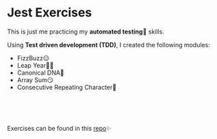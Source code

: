 # Jest Exercises

This is just me practicing my **automated testing**🧪 skills.

Using **Test driven development (TDD)**, I created the following modules:
- FizzBuzz😑
- Leap Year🤸‍♂️
- Canonical DNA💪
- Array Sum😏
- Consecutive Repeating Character🧩
    
<br />
<br />
<br />
  
Exercises can be found in this [repo](https://github.com/WeizhenW/jest-testing-exercise)✨